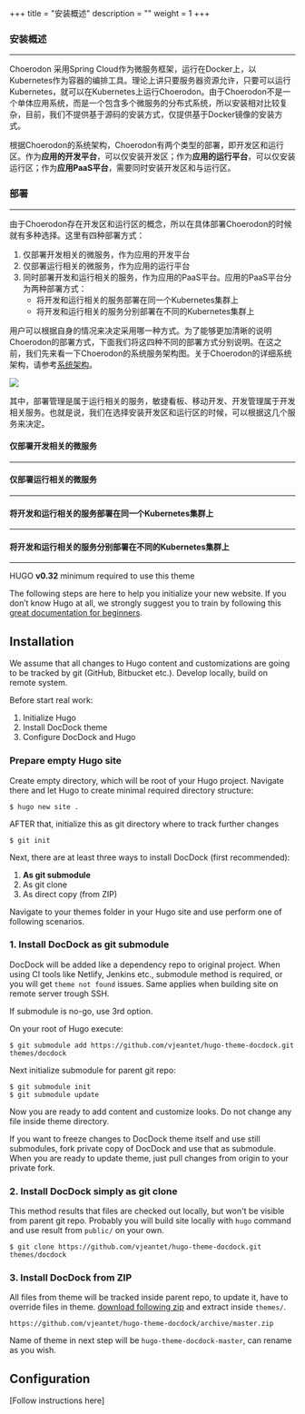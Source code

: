 +++
title = "安装概述"
description = ""
weight = 1
+++


### 安装概述
---
Choerodon 采用Spring Cloud作为微服务框架，运行在Docker上，以Kubernetes作为容器的编排工具。理论上讲只要服务器资源允许，只要可以运行Kubernetes，就可以在Kubernetes上运行Choerodon。由于Choerodon不是一个单体应用系统，而是一个包含多个微服务的分布式系统，所以安装相对比较复杂，目前，我们不提供基于源码的安装方式，仅提供基于Docker镜像的安装方式。

根据Choerodon的系统架构，Choerodon有两个类型的部署，即开发区和运行区。作为**应用的开发平台**，可以仅安装开发区；作为**应用的运行平台**，可以仅安装运行区；作为**应用PaaS平台**，需要同时安装开发区和与运行区。

### 部署
---
由于Choerodon存在开发区和运行区的概念，所以在具体部署Choerodon的时候就有多种选择。这里有四种部署方式：

1. 仅部署开发相关的微服务，作为应用的开发平台
2. 仅部署运行相关的微服务，作为应用的运行平台
3. 同时部署开发和运行相关的服务，作为应用的PaaS平台。应用的PaaS平台分为两种部署方式：
    - 将开发和运行相关的服务部署在同一个Kubernetes集群上
    - 将开发和运行相关的服务分别部署在不同的Kubernetes集群上

用户可以根据自身的情况来决定采用哪一种方式。为了能够更加清晰的说明Choerodon的部署方式，下面我们将这四种不同的部署方式分别说明。在这之前，我们先来看一下Choerodon的系统服务架构图。关于Choerodon的详细系统架构，请参考[系统架构](./concept/choerodon-system-architecture)。

![](/img/docs/installation-configuration/choerodon-infrastructure.png)

其中，部署管理是属于运行相关的服务，敏捷看板、移动开发、开发管理属于开发相关服务。也就是说，我们在选择安装开发区和运行区的时候，可以根据这几个服务来决定。

#### 仅部署开发相关的微服务
---



#### 仅部署运行相关的微服务
---

#### 将开发和运行相关的服务部署在同一个Kubernetes集群上
---

#### 将开发和运行相关的服务分别部署在不同的Kubernetes集群上
---

HUGO **v0.32** minimum required to use this theme

The following steps are here to help you initialize your new website. If you don’t know Hugo at all, we strongly suggest you to train by following this [great documentation for beginners](https://gohugo.io/overview/quickstart/).
<!--more-->

## Installation

We assume that all changes to Hugo content and customizations are going to be tracked by git (GitHub, Bitbucket etc.). Develop locally, build on remote system.

Before start real work:

1. Initialize Hugo
2. Install DocDock theme
3. Configure DocDock and Hugo

### Prepare empty Hugo site

Create empty directory, which will be root of your Hugo project. Navigate there and let Hugo to create minimal required directory structure:
```
$ hugo new site .
```
AFTER that, initialize this as git directory where to track further changes
```
$ git init
```

Next, there are at least three ways to install DocDock (first recommended):

1. **As git submodule**
2. As git clone
3. As direct copy (from ZIP)

Navigate to your themes folder in your Hugo site and use perform one of following scenarios.

### 1. Install DocDock as git submodule

DocDock will be added like a dependency repo to original project. When using CI tools like Netlify, Jenkins etc., submodule method is required, or you will get `theme not found` issues. Same applies when building site on remote server trough SSH.

If submodule is no-go, use 3rd option.

On your root of Hugo execute:

```
$ git submodule add https://github.com/vjeantet/hugo-theme-docdock.git themes/docdock
```
Next initialize submodule for parent git repo:

```
$ git submodule init
$ git submodule update
```

Now you are ready to add content and customize looks. Do not change any file inside theme directory.

If you want to freeze changes to DocDock theme itself and use still submodules, fork private copy of DocDock and use that as submodule. When you are ready to update theme, just pull changes from origin to your private fork.

### 2. Install DocDock simply as git clone

This method results that files are checked out locally, but won't be visible from parent git repo. Probably you will build site locally with `hugo` command and use result from `public/` on your own.

```
$ git clone https://github.com/vjeantet/hugo-theme-docdock.git themes/docdock
```


### 3. Install DocDock from ZIP

All files from theme will be tracked inside parent repo, to update it, have to override files in theme. [ download following zip](https://github.com/vjeantet/hugo-theme-docdock/archive/master.zip) and extract inside `themes/`.

```
https://github.com/vjeantet/hugo-theme-docdock/archive/master.zip
```
Name of theme in next step will be `hugo-theme-docdock-master`, can rename as you wish.

## Configuration

[Follow instructions here]